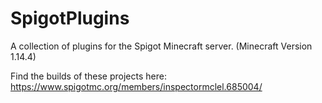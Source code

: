 # SpigotPlugins
A collection of plugins for the Spigot Minecraft server. (Minecraft Version 1.14.4)

Find the builds of these projects here: https://www.spigotmc.org/members/inspectormclel.685004/
